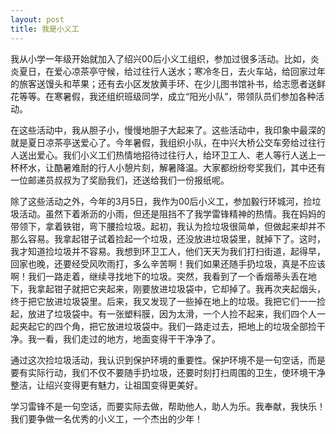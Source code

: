 ```yaml
---
layout: post
title: 我是小义工
---
```



我从小学一年级开始就加入了绍兴00后小义工组织，参加过很多活动。比如，炎炎夏日，在爱心凉茶亭守候，给过往行人送水；寒冷冬日，去火车站，给回家过年的旅客送馒头和苹果；还有去小区发放黄手环、在少儿图书馆补书，给志愿者送鲜花等等。在寒暑假，我还组织班级同学，成立“阳光小队”，带领队员们参加各种活动。

在这些活动中，我从胆子小，慢慢地胆子大起来了。这些活动中，我印象中最深的就是夏日凉茶亭送爱心了。今年暑假，我组织小队，在中兴大桥公交车旁给过往行人送出爱心。我们小义工们热情地招待过往行人，给环卫工人、老人等行人送上一杯杯水，让酷暑难耐的行人小憩片刻，解暑降温。大家都纷纷夸奖我们，其中还有一位邮递员叔叔为了奖励我们，还送给我们一份报纸呢。

除了这些活动之外，今年的3月5日，我作为00后小义工，参加毅行环城河，捡垃圾活动。虽然下着淅沥的小雨，但还是阻挡不了我学雷锋精神的热情。我在妈妈的带领下，拿着铁钳，弯下腰捡垃圾。起初，我认为捡垃圾很简单，但做起来却并不那么容易。我拿起钳子试着捡起一个垃圾，还没放进垃圾袋里，就掉下了。这时，我才知道捡垃圾并不容易。我想到环卫工人，他们天天为我们打扫街道，起得早，回家也晚，还要经受风吹雨打，多么辛苦啊！我们如果还随手扔垃圾，真是不应该啊！我们一路走着，继续寻找地下的垃圾。突然，我看到了一个香烟蒂头丢在地下，我拿起钳子就把它夹起来，刚要放进垃圾袋中，它却掉了。我再次夹起烟头，终于把它放进垃圾袋里。后来，我又发现了一些掉在地上的垃圾。我把它们一一捡起，放进了垃圾袋中。有一张塑料膜，因为太滑，一个人捡不起来，我们四个人一起夹起它的四个角，把它放进垃圾袋中。我们一路走过去，把地上的垃圾全部捡干净。我一看，我们走过的地方，地面变得干干净净了。

通过这次捡垃圾活动，我认识到保护环境的重要性。保护环境不是一句空话，而是要有实际行动，我们不仅不要随手扔垃圾，还要时刻打扫周围的卫生，使环境干净整洁，让绍兴变得更有魅力，让祖国变得更美好。

学习雷锋不是一句空话，而要实际去做，帮助他人，助人为乐。我奉献，我快乐！我们要争做一名优秀的小义工，一个杰出的少年！
